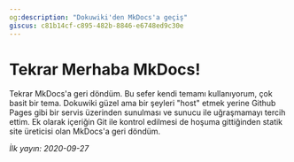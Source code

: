 ```yaml
---
og:description: "Dokuwiki'den MkDocs'a geçiş"
giscus: c81b14cf-c895-482b-8846-e6748ed9c30e
---
```


# Tekrar Merhaba MkDocs!

Tekrar MkDocs'a geri döndüm. Bu sefer kendi temamı kullanıyorum, çok basit bir
tema. Dokuwiki güzel ama bir şeyleri "host" etmek yerine Github Pages gibi bir
servis üzerinden sunulması ve sunucu ile uğraşmamayı tercih ettim. Ek olarak
içeriğin Git ile kontrol edilmesi de hoşuma gittiğinden statik site üreticisi
olan MkDocs'a geri döndüm.

*İlk yayın: 2020-09-27*
